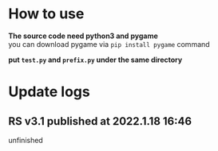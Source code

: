 # How to use
**The source code need python3 and pygame**  
you can  download pygame via ```pip install pygame``` command  

**put ```test.py``` and ```prefix.py``` under the same directory**  


# Update logs
## RS v3.1 published at 2022.1.18 16:46
unfinished
